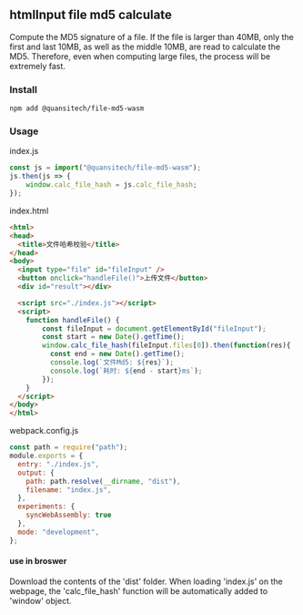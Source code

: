 ## htmlInput file md5 calculate

Compute the MD5 signature of a file. If the file is larger than 40MB, only the first and last 10MB, as well as the middle 10MB, are read to calculate the MD5. Therefore, even when computing large files, the process will be extremely fast.

### Install
```shell
npm add @quansitech/file-md5-wasm
```

### Usage

index.js
```javascript
const js = import("@quansitech/file-md5-wasm");
js.then(js => {
    window.calc_file_hash = js.calc_file_hash;
});
```

index.html
```html
<html>
<head>
  <title>文件哈希校验</title>
</head>
<body>
  <input type="file" id="fileInput" />
  <button onclick="handleFile()">上传文件</button>
  <div id="result"></div>

  <script src="./index.js"></script>
  <script>
    function handleFile() {
        const fileInput = document.getElementById("fileInput");
        const start = new Date().getTime();
        window.calc_file_hash(fileInput.files[0]).then(function(res){
          const end = new Date().getTime();
          console.log(`文件Md5: ${res}`);
          console.log(`耗时: ${end - start}ms`);
        });
    }
  </script>
</body>
</html>
```

webpack.config.js
```javascript
const path = require("path");
module.exports = {
  entry: "./index.js",
  output: {
    path: path.resolve(__dirname, "dist"),
    filename: "index.js",
  },
  experiments: {
    syncWebAssembly: true
  },
  mode: "development",
};
```


#### use in broswer

Download the contents of the 'dist' folder. When loading 'index.js' on the webpage, the 'calc_file_hash' function will be automatically added to 'window' object.